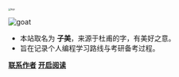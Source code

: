 <img src="https://img.zimei.fun/202301302321554.png" alt="logo" style="zoom: 30%;" />

![goat](https://img.zimei.fun/202301302321517.gif)


- 本站取名为 **子美**，来源于杜甫的字，有美好之意。
- 旨在记录个人编程学习路线与考研备考过程。

[**联系作者**](https://github.com/zimei11/MyBlog)
[**开启阅读**](README.md)



